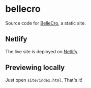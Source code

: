 # bellecro

Source code for [BelleCro](https://bellecro.com/), a static site.

## Netlify

The live site is deployed on [Netlify](https://www.netlify.com/).

## Previewing locally

Just open `site/index.html`. That's it!

